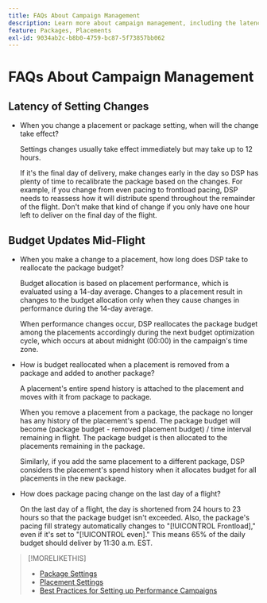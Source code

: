 ```yaml
---
title: FAQs About Campaign Management
description: Learn more about campaign management, including the latency period for changes and what happens when you make budget changes during a flight.
feature: Packages, Placements
exl-id: 9034ab2c-b8b0-4759-bc87-5f73857bb062
---
```

# FAQs About Campaign Management

<!-- Most of this information should be moved into the relevant topics (especially editing topics). -->

## Latency of Setting Changes

* When you change a placement or package setting, when will the change take effect?

    Settings changes usually take effect immediately but may take up to 12 hours.
    
    If it's the final day of delivery, make changes early in the day so DSP has plenty of time to recalibrate the package based on the changes. For example, if you change from even pacing to frontload pacing, DSP needs to reassess how it will distribute spend throughout the remainder of the flight. Don't make that kind of change if you only have one hour left to deliver on the final day of the flight.

## Budget Updates Mid-Flight

* When you make a change to a placement, how long does DSP take to reallocate the package budget?

    Budget allocation is based on placement performance, which is evaluated using a 14-day average. Changes to a placement result in changes to the budget allocation only when they cause changes in performance during the 14-day average.

    When performance changes occur, DSP reallocates the package budget among the placements accordingly during the next budget optimization cycle, which occurs at about midnight (00:00) in the campaign's time zone.

* How is budget reallocated when a placement is removed from a package and added to another package?

    A placement's entire spend history is attached to the placement and moves with it from package to package.
    
    When you remove a placement from a package, the package no longer has any history of the placement's spend. The package budget will become (package budget - removed placement budget) / time interval remaining in flight. The package budget is then allocated to the placements remaining in the package.
    
    Similarly, if you add the same placement to a different package, DSP considers the placement's spend history when it allocates budget for all placements in the new package.

* How does package pacing change on the last day of a flight?

    On the last day of a flight, the day is shortened from 24 hours to 23 hours so that the package budget isn't exceeded. Also, the package's pacing fill strategy automatically changes to "[!UICONTROL Frontload]," even if it's set to "[!UICONTROL even]." This means 65% of the daily budget should deliver by 11:30 a.m. EST.

>[!MORELIKETHIS]
>
>* [Package Settings](/help/dsp/campaign-management/packages/package-settings.md)
>* [Placement Settings](/help/dsp/campaign-management/placements/placement-settings.md)
>* [Best Practices for Setting up Performance Campaigns](/help/dsp/optimization/campaign-best-practices-performance.md)
